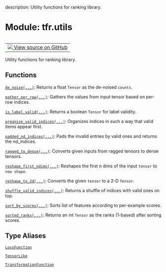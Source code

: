 description: Utility functions for ranking library.

<div itemscope itemtype="http://developers.google.com/ReferenceObject">
<meta itemprop="name" content="tfr.utils" />
<meta itemprop="path" content="Stable" />
</div>

# Module: tfr.utils

<!-- Insert buttons and diff -->

<table class="tfo-notebook-buttons tfo-api nocontent" align="left">
<td>
  <a target="_blank" href="https://github.com/tensorflow/ranking/tree/master/tensorflow_ranking/python/utils.py">
    <img src="https://www.tensorflow.org/images/GitHub-Mark-32px.png" />
    View source on GitHub
  </a>
</td>
</table>

Utility functions for ranking library.

## Functions

[`de_noise(...)`](../tfr/utils/de_noise.md): Returns a float `Tensor` as the
de-noised `counts`.

[`gather_per_row(...)`](../tfr/utils/gather_per_row.md): Gathers the values from
input tensor based on per-row indices.

[`is_label_valid(...)`](../tfr/utils/is_label_valid.md): Returns a boolean
`Tensor` for label validity.

[`organize_valid_indices(...)`](../tfr/utils/organize_valid_indices.md):
Organizes indices in such a way that valid items appear first.

[`padded_nd_indices(...)`](../tfr/utils/padded_nd_indices.md): Pads the invalid
entries by valid ones and returns the nd_indices.

[`ragged_to_dense(...)`](../tfr/utils/ragged_to_dense.md): Converts given inputs
from ragged tensors to dense tensors.

[`reshape_first_ndims(...)`](../tfr/utils/reshape_first_ndims.md): Reshapes the
first n dims of the input `tensor` to `new shape`.

[`reshape_to_2d(...)`](../tfr/utils/reshape_to_2d.md): Converts the given
`tensor` to a 2-D `Tensor`.

[`shuffle_valid_indices(...)`](../tfr/utils/shuffle_valid_indices.md): Returns a
shuffle of indices with valid ones on top.

[`sort_by_scores(...)`](../tfr/utils/sort_by_scores.md): Sorts list of features
according to per-example scores.

[`sorted_ranks(...)`](../tfr/utils/sorted_ranks.md): Returns an int `Tensor` as
the ranks (1-based) after sorting scores.

## Type Aliases

[`LossFunction`](../tfr/utils/LossFunction.md)

[`TensorLike`](../tfr/keras/model/TensorLike.md)

[`TransformationFunction`](../tfr/keras/utils/GainFunction.md)

